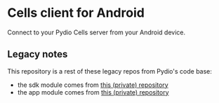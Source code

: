 # Cells client for Android

Connect to your Pydio Cells server from your Android device.

## Legacy notes

This repository is a rest of these legacy repos from Pydio's code base:

- the sdk module comes from [this (private) repository](https://github.com/pydio/pydio-android-develop)
- the app module comes from [this (private) repository](https://github.com/pydio/pydio-androidapp-cells)
